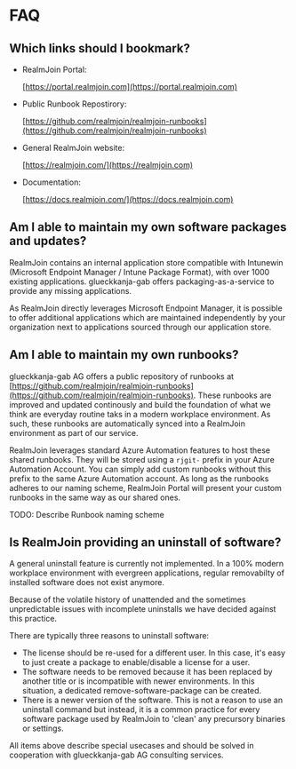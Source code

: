 # FAQ

## Which links should I bookmark?

*   RealmJoin Portal:

    [https://portal.realmjoin.com](https://portal.realmjoin.com)
*   Public Runbook Repostirory:

    [https://github.com/realmjoin/realmjoin-runbooks](https://github.com/realmjoin/realmjoin-runbooks)
*   General RealmJoin website:

    [https://realmjoin.com/](https://realmjoin.com)
*   Documentation:

    [https://docs.realmjoin.com/](https://docs.realmjoin.com)

## Am I able to maintain my own software packages and updates?

RealmJoin contains an internal application store compatible with Intunewin (Microsoft Endpoint Manager / Intune Package Format), with over 1000 existing applications. glueckkanja-gab offers packaging-as-a-service to provide any missing applications.

As RealmJoin directly leverages Microsoft Endpoint Manager, it is possible to offer additional applications which are maintained independently by your organization next to applications sourced through our application store.

## Am I able to maintain my own runbooks?

glueckkanja-gab AG offers a public repository of runbooks at [https://github.com/realmjoin/realmjoin-runbooks](https://github.com/realmjoin/realmjoin-runbooks). These runbooks are improved and updated continously and build the foundation of what we think are everyday routine taks in a modern workplace environment. As such, these runbooks are automatically synced into a RealmJoin environment as part of our service.

RealmJoin leverages standard Azure Automation features to host these shared runbooks. They will be stored using a `rjgit-` prefix in your Azure Automation Account. You can simply add custom runbooks without this prefix to the same Azure Automation account. As long as the runbooks adheres to our naming scheme, RealmJoin Portal will present your custom runbooks in the same way as our shared ones.

TODO: Describe Runbook naming scheme

## Is RealmJoin providing an uninstall of software?

A general uninstall feature is currently not implemented. In a 100% modern workplace environment with evergreen applications, regular removabilty of installed software does not exist anymore.

Because of the volatile history of unattended and the sometimes unpredictable issues with incomplete uninstalls we have decided against this practice.

There are typically three reasons to uninstall software:

* The license should be re-used for a different user. In this case, it's easy to just create a package to enable/disable a license for a user.
* The software needs to be removed because it has been replaced by another title or is incompatible with newer environments. In this situation, a dedicated remove-software-package can be created.
* There is a newer version of the software. This is not a reason to use an uninstall command but instead, it is a common practice for every software package used by RealmJoin to 'clean' any precursory binaries or settings.

All items above describe special usecases and should be solved in cooperation with glueckkanja-gab AG consulting services.
